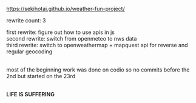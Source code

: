 https://sekihotai.github.io/weather-fun-project/

rewrite count: 3

first rewrite: figure out how to use apis in js<br>
second rewrite: switch from openmeteo to nws data<br>
third rewrite: switch to openweathermap + mapquest api for reverse and regular geocoding<br><br>

most of the beginning work was done on codio so no commits before the 2nd but started on the 23rd<br><br>


**LIFE IS SUFFERING**
